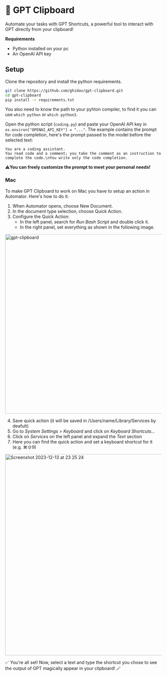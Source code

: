 # 🔮 GPT Clipboard
Automate your tasks with GPT Shortcuts, a powerful tool to interact with GPT directly from your clipboard!

**Requirements**
* Python installed on your pc
* An OpenAI API key

## Setup

Clone the repository and install the python requirements.

```bash
git clone https://github.com/ghidav/gpt-clipboard.git
cd gpt-clipboard
pip install -r requirements.txt
```

You also need to know the path to your pyhton compiler, to find it you can use `which python` or `which python3`.

Open the python script (`coding.py`) and paste your OpenAI API key in `os.environ["OPENAI_API_KEY"] = "..."`. The example contains the prompt for code completion, here's the prompt passed to the model before the selected text: 

```
You are a coding assistant.
You read code and a comment; you take the comment as an instruction to complete the code.\nYou write only the code completion.
```

⚠️**You can freely customize the prompt to meet your personal needs!**

### Mac

To make GPT Clipboard to work on Mac you have to setup an action in Automator. Here's how to do it:

1. When Automator opens, choose New Document.
2. In the document type selection, choose Quick Action.
3. Configure the Quick Action:
    * In the left panel, search for *Run Bash Script* and double click it.
    * In the right panel, set everything as shown in the following image. 

<img width="577" alt="gpt-clipboard" src="https://github.com/ghidav/gpt-clipboard/assets/131039402/ed8c57fe-2d46-4b65-9ecb-35517ee6b4c3">

4. Save quick action (it will be saved in /Users/name/Library/Services by deafult)
5. Go to *System Settings* > *Keyboard* and click on *Keyboard Shortcuts...*
6. Click on *Services* on the left panel and expand the *Text* section
7. Here you can find the quick action and set a keyboard shortcut for it (e.g. ⌘⇧9)

<img width="647" alt="Screenshot 2023-12-13 at 23 25 24" src="https://github.com/ghidav/gpt-clipboard/assets/131039402/3f6ba498-c7c4-43f8-b9ec-e8a74b079adb">

✅ You're all set! Now, select a text and type the shortcut you chose to see the output of GPT magically appear in your clipboard! 🪄
